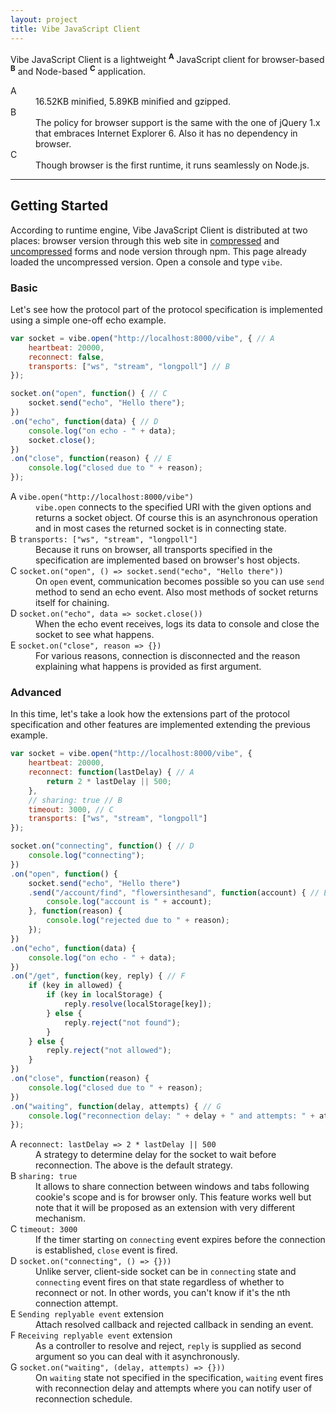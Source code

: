 ```yaml
---
layout: project
title: Vibe JavaScript Client
---
```


Vibe JavaScript Client is a lightweight <sup><strong>A</strong></sup> JavaScript client for browser-based <sup><strong>B</strong></sup> and Node-based <sup><strong>C</strong></sup> application.

<dl>
    <dt>A</dt>
    <dd>16.52KB minified, 5.89KB minified and gzipped.</dd>
    <dt>B</dt>
    <dd>The policy for browser support is the same with the one of jQuery 1.x that embraces Internet Explorer 6. Also it has no dependency in browser.</dd>
    <dt>C</dt>
    <dd>Though browser is the first runtime, it runs seamlessly on Node.js.</dd>
</dl>

---

## Getting Started
According to runtime engine, Vibe JavaScript Client is distributed at two places: browser version through this web site in <a href="{{ site.baseurl }}/projects/vibe-javascript-client/3.0.0-Alpha1/vibe.min.js">compressed</a> and <a href="{{ site.baseurl }}/projects/vibe-javascript-client/3.0.0-Alpha1/vibe.js">uncompressed</a> forms and node version through npm. This page already loaded the uncompressed version. Open a console and type <code>vibe</code>.

### Basic
Let's see how the protocol part of the protocol specification is implemented using a simple one-off echo example.

```javascript
var socket = vibe.open("http://localhost:8000/vibe", { // A
    heartbeat: 20000,
    reconnect: false,
    transports: ["ws", "stream", "longpoll"] // B
});

socket.on("open", function() { // C
    socket.send("echo", "Hello there");
})
.on("echo", function(data) { // D
    console.log("on echo - " + data);
    socket.close();
})
.on("close", function(reason) { // E
    console.log("closed due to " + reason);
});
```

<dl>
    <dt>A <code>vibe.open("http://localhost:8000/vibe")</code></dt>
    <dd><code>vibe.open</code> connects to the specified URI with the given options and returns a socket object. Of course this is an asynchronous operation and in most cases the returned socket is in connecting state.</dd>
    <dt>B <code>transports: ["ws", "stream", "longpoll"]</code></dt>
    <dd>Because it runs on browser, all transports specified in the specification are implemented based on browser's host objects.</dd>
    <dt>C <code>socket.on("open", () => socket.send("echo", "Hello there"))</code></dt>
    <dd>On <code>open</code> event, communication becomes possible so you can use <code>send</code> method to send an echo event. Also most methods of socket returns itself for chaining.</dd>
    <dt>D <code>socket.on("echo", data => socket.close())</code></dt>
    <dd>When the echo event receives, logs its data to console and close the socket to see what happens.</dd>
    <dt>E <code>socket.on("close", reason => {})</code></dt>
    <dd>For various reasons, connection is disconnected and the reason explaining what happens is provided as first argument.</dd>
</dl>

### Advanced
In this time, let's take a look how the extensions part of the protocol specification and other features are implemented extending the previous example.

```javascript
var socket = vibe.open("http://localhost:8000/vibe", {
    heartbeat: 20000,
    reconnect: function(lastDelay) { // A
        return 2 * lastDelay || 500;
    }, 
    // sharing: true // B
    timeout: 3000, // C
    transports: ["ws", "stream", "longpoll"]
});

socket.on("connecting", function() { // D
    console.log("connecting");
})
.on("open", function() {
    socket.send("echo", "Hello there")
    .send("/account/find", "flowersinthesand", function(account) { // E
        console.log("account is " + account);
    }, function(reason) {
        console.log("rejected due to " + reason);
    });
})
.on("echo", function(data) {
    console.log("on echo - " + data);
})
.on("/get", function(key, reply) { // F
    if (key in allowed) {
        if (key in localStorage) {
            reply.resolve(localStorage[key]);
        } else {
            reply.reject("not found");
        }
    } else {
        reply.reject("not allowed");
    }
})
.on("close", function(reason) {
    console.log("closed due to " + reason);
})
.on("waiting", function(delay, attempts) { // G
    console.log("reconnection delay: " + delay + " and attempts: " + attempts);
});
```

<dl>
    <dt>A <code>reconnect: lastDelay => 2 * lastDelay || 500</code></dt>
    <dd>A strategy to determine delay for the socket to wait before reconnection. The above is the default strategy.</dd>
    <dt>B <code>sharing: true</code></dt>
    <dd>It allows to share connection between windows and tabs following cookie's scope and is for browser only. This feature works well but note that it will be proposed as an extension with very different mechanism.</dd>
    <dt>C <code>timeout: 3000</code></dt>
    <dd>If the timer starting on <code>connecting</code> event expires before the connection is established, <code>close</code> event is fired.</dd>
    <dt>D <code>socket.on("connecting", () => {}))</code></dt>
    <dd>Unlike server, client-side socket can be in <code>connecting</code> state and <code>connecting</code> event fires on that state regardless of whether to reconnect or not. In other words, you can't know if it's the nth connection attempt.</dd>
    <dt>E <code>Sending replyable event</code> extension</dt>
    <dd>Attach resolved callback and rejected callback in sending an event.</dd>
    <dt>F <code>Receiving replyable event</code> extension</dt>
    <dd>As a controller to resolve and reject, <code>reply</code> is supplied as second argument so you can deal with it asynchronously.</dd>
    <dt>G <code>socket.on("waiting", (delay, attempts) => {}))</code></dt>
    <dd>On <code>waiting</code> state not specified in the specification, <code>waiting</code> event fires with reconnection delay and attempts where you can notify user of reconnection schedule.</dd>
</dl>